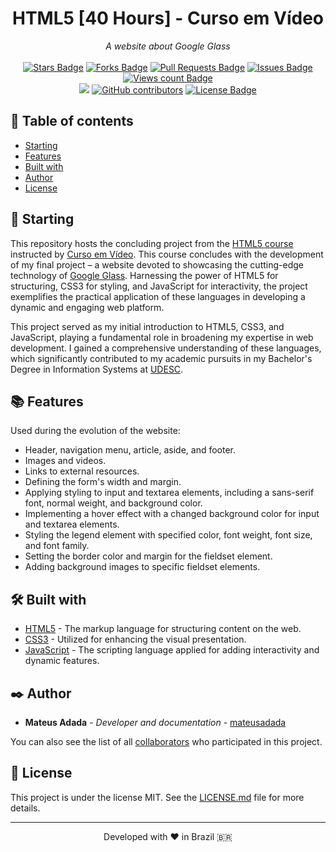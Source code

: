 <h1 align="center">HTML5 [40 Hours] - Curso em Vídeo</h1>
<div align="center"><i>A website about Google Glass</i><br><br>
<a href="https://github.com/mateusadada/html5-cursoemvideo/stargazers"><img src="https://img.shields.io/github/stars/mateusadada/html5-cursoemvideo" alt="Stars Badge"/></a>
<a href="https://github.com/mateusadada/html5-cursoemvideo/network/members"><img src="https://img.shields.io/github/forks/mateusadada/html5-cursoemvideo" alt="Forks Badge"/></a>
<a href="https://github.com/mateusadada/html5-cursoemvideo/pulls"><img src="https://img.shields.io/github/issues-pr/mateusadada/html5-cursoemvideo" alt="Pull Requests Badge"/></a>
<a href="https://github.com/mateusadada/html5-cursoemvideo/issues"><img src="https://img.shields.io/github/issues/mateusadada/html5-cursoemvideo" alt="Issues Badge"/></a>
<a href="https://github.com/html5-cursoemvideo"><img src="https://komarev.com/ghpvc/?username=html5-cursoemvideo&color=447ff7&label=views" alt="Views count Badge"/></a>
<br><a href="https://mateusadada.github.io/html5-cursoemvideo" target="blank"><img src="https://img.shields.io/website?url=https%3A%2F%2Fmateusadada.github.io%2Fhtml5-cursoemvideo&logo=github" /></a>
<a href="https://github.com/mateusadada/html5-cursoemvideo/graphs/contributors"><img alt="GitHub contributors" src="https://img.shields.io/github/contributors/mateusadada/html5-cursoemvideo?color=2b9348"></a>
<a href="https://github.com/mateusadada/html5-cursoemvideo/blob/main/LICENSE"><img src="https://img.shields.io/github/license/mateusadada/html5-cursoemvideo?color=2b9348" alt="License Badge"/></a>
</div>

## 📜 Table of contents

- [Starting](#-starting)
- [Features](#-features)
- [Built with](#️-built-with)
- [Author](#️-author)
- [License](#-license)

## 🚀 Starting

This repository hosts the concluding project from the [HTML5 course](https://www.cursoemvideo.com/curso/html5/) instructed by [Curso em Vídeo](https://www.cursoemvideo.com/). This course concludes with the development of my final project – a website devoted to showcasing the cutting-edge technology of [Google Glass](https://www.google.com/glass/start/). Harnessing the power of HTML5 for structuring, CSS3 for styling, and JavaScript for interactivity, the project exemplifies the practical application of these languages in developing a dynamic and engaging web platform.

This project served as my initial introduction to HTML5, CSS3, and JavaScript, playing a fundamental role in broadening my expertise in web development. I gained a comprehensive understanding of these languages, which significantly contributed to my academic pursuits in my Bachelor's Degree in Information Systems at [UDESC](https://www.udesc.br/).

## 📚 Features

Used during the evolution of the website:

- Header, navigation menu, article, aside, and footer.
- Images and videos.
- Links to external resources.
- Defining the form's width and margin.
- Applying styling to input and textarea elements, including a sans-serif font, normal weight, and background color.
- Implementing a hover effect with a changed background color for input and textarea elements.
- Styling the legend element with specified color, font weight, font size, and font family.
- Setting the border color and margin for the fieldset element.
- Adding background images to specific fieldset elements.

## 🛠️ Built with

* [HTML5](https://en.wikipedia.org/wiki/HTML5) - The markup language for structuring content on the web.
* [CSS3](https://en.wikipedia.org/wiki/CSS) - Utilized for enhancing the visual presentation.
* [JavaScript](https://en.wikipedia.org/wiki/JavaScript) - The scripting language applied for adding interactivity and dynamic features.

## ✒️ Author

* **Mateus Adada** - *Developer and documentation* - [mateusadada](https://github.com/mateusadada)

You can also see the list of all [collaborators](https://github.com/mateusadada/html5-cursoemvideo/graphs/contributors) who participated in this project.

## 📄 License

This project is under the license MIT. See the [LICENSE.md](https://github.com/mateusadada/html5-cursoemvideo/blob/main/LICENSE) file for more details.

<hr><p align="center">Developed with ❤️ in Brazil 🇧🇷</p>
